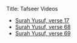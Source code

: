 Title: Tafseer Videos

- [Surah Yusuf, verse 17]({filename}/yusuf17.md)
- [Surah Yusuf, verse 68]({filename}/yusuf68.md)
- [Surah Yusuf, verse 69]({filename}/yusuf69.md)